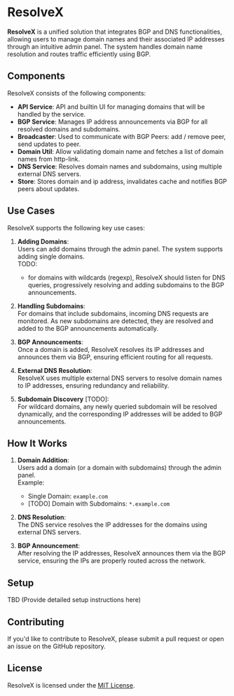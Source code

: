# ResolveX

**ResolveX** is a unified solution that integrates BGP and DNS functionalities, allowing users to manage domain names and their associated IP addresses through an intuitive admin panel. The system handles domain name resolution and routes traffic efficiently using BGP.

## Components

ResolveX consists of the following components:

- **API Service**: API and builtin UI for managing domains that will be handled by the service.
- **BGP Service**: Manages IP address announcements via BGP for all resolved domains and subdomains.
- **Broadcaster**: Used to communicate with BGP Peers: add / remove peer, send updates to peer.
- **Domain Util**: Allow validating domain name and fetches a list of domain names from http-link.  
- **DNS Service**: Resolves domain names and subdomains, using multiple external DNS servers.
- **Store**: Stores domain and ip address, invalidates cache and notifies BGP peers about updates.

## Use Cases

ResolveX supports the following key use cases:

1. **Adding Domains**:  
   Users can add domains through the admin panel. The system supports adding single domains.  
   TODO:
     - for domains with wildcards (regexp), ResolveX should listen for DNS queries, progressively resolving and adding subdomains to the BGP announcements.

2. **Handling Subdomains**:  
   For domains that include subdomains, incoming DNS requests are monitored. As new subdomains are detected, they are resolved and added to the BGP announcements automatically.

3. **BGP Announcements**:  
   Once a domain is added, ResolveX resolves its IP addresses and announces them via BGP, ensuring efficient routing for all requests.

4. **External DNS Resolution**:  
   ResolveX uses multiple external DNS servers to resolve domain names to IP addresses, ensuring redundancy and reliability.

5. **Subdomain Discovery** [TODO]:  
   For wildcard domains, any newly queried subdomain will be resolved dynamically, and the corresponding IP addresses will be added to BGP announcements.

## How It Works

1. **Domain Addition**:  
   Users add a domain (or a domain with subdomains) through the admin panel.  
   Example:
    - Single Domain: `example.com`
    - [TODO] Domain with Subdomains: `*.example.com`

2. **DNS Resolution**:  
   The DNS service resolves the IP addresses for the domains using external DNS servers.

3. **BGP Announcement**:  
   After resolving the IP addresses, ResolveX announces them via the BGP service, ensuring the IPs are properly routed across the network.

## Setup

TBD (Provide detailed setup instructions here)

## Contributing

If you'd like to contribute to ResolveX, please submit a pull request or open an issue on the GitHub repository.

## License

ResolveX is licensed under the [MIT License](LICENSE).